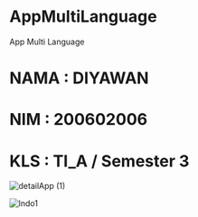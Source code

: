 # AppMultiLanguage
App Multi Language
# NAMA  : DIYAWAN
# NIM   : 200602006
# KLS   : TI_A / Semester 3


![detailApp (1)](https://user-images.githubusercontent.com/95010003/149442380-9843dfa6-eaf8-41cc-aceb-7b5a7de9209d.gif)



![Indo1](https://user-images.githubusercontent.com/95010003/149661904-99d34f8f-7c50-425e-8344-a96326fcb35c.gif)

